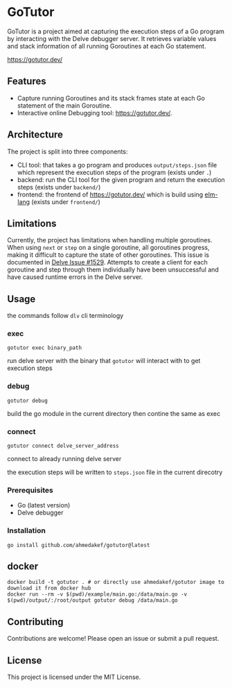 # GoTutor

GoTutor is a project aimed at capturing the execution steps of a Go program by interacting with the Delve debugger server. It retrieves variable values and stack information of all running Goroutines at each Go statement.

https://gotutor.dev/

## Features

- Capture running Goroutines and its stack frames state at each Go statement of the main Goroutine.
- Interactive online Debugging tool: https://gotutor.dev/.

## Architecture
The project is split into three components:
- CLI tool: that takes a go program and produces `output/steps.json` file which represent the execution steps of the program (exists under `.`)
- backend: run the CLI tool for the given program and return the execution steps (exists under `backend/`)
- frontend: the frontend of https://gotutor.dev/ which is build using [elm-lang](https://elm-lang.org/) (exists under `frontend/`)

## Limitations
Currently, the project has limitations when handling multiple goroutines. When using `next` or `step` on a single goroutine, all goroutines progress, making it difficult to capture the state of other goroutines. This issue is documented in [Delve Issue #1529](https://github.com/go-delve/delve/issues/1529).
Attempts to create a client for each goroutine and step through them individually have been unsuccessful and have caused runtime errors in the Delve server.

## Usage
the commands follow `dlv` cli terminology

### exec
```
gotutor exec binary_path
```
run delve server with the binary that `gotutor` will interact with to get execution steps

### debug
```
gotutor debug
```
build the go module in the current directory then contine the same as exec

### connect
```
gotutor connect delve_server_address
```
connect to already running delve server

the execution steps will be written to `steps.json` file in the current direcotry

### Prerequisites

- Go (latest version)
- Delve debugger

### Installation

```
go install github.com/ahmedakef/gotutor@latest
```

## docker

```
docker build -t gotutor . # or directly use ahmedakef/gotutor image to download it from docker hub
docker run --rm -v $(pwd)/example/main.go:/data/main.go -v $(pwd)/output/:/root/output gotutor debug /data/main.go
```

## Contributing

Contributions are welcome! Please open an issue or submit a pull request.

## License

This project is licensed under the MIT License.
